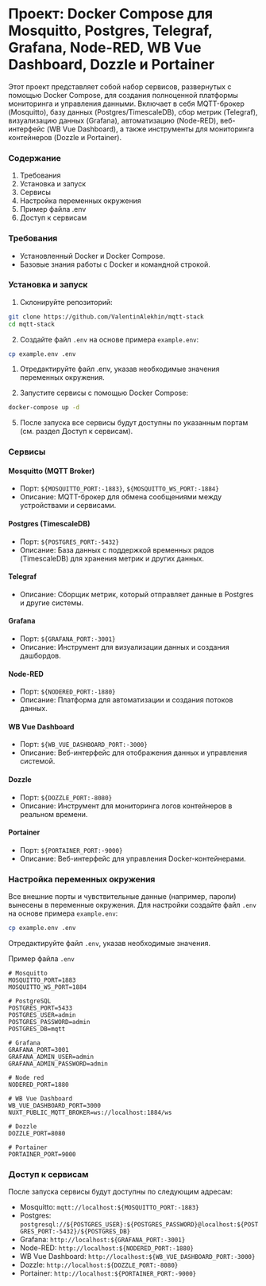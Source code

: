 # Проект: Docker Compose для Mosquitto, Postgres, Telegraf, Grafana, Node-RED, WB Vue Dashboard, Dozzle и Portainer

Этот проект представляет собой набор сервисов, развернутых с помощью Docker Compose, для создания полноценной платформы мониторинга и управления данными. Включает в себя MQTT-брокер (Mosquitto), базу данных (Postgres/TimescaleDB), сбор метрик (Telegraf), визуализацию данных (Grafana), автоматизацию (Node-RED), веб-интерфейс (WB Vue Dashboard), а также инструменты для мониторинга контейнеров (Dozzle и Portainer).

### Содержание

1. Требования
2. Установка и запуск
3. Сервисы
4. Настройка переменных окружения
5. Пример файла .env
6. Доступ к сервисам

### Требования

- Установленный Docker и Docker Compose.
- Базовые знания работы с Docker и командной строкой.

### Установка и запуск

1. Склонируйте репозиторий:

```bash
git clone https://github.com/ValentinAlekhin/mqtt-stack
cd mqtt-stack
```

2. Создайте файл `.env` на основе примера `example.env`:

```bash
cp example.env .env
```

1. Отредактируйте файл .env, указав необходимые значения переменных окружения.

2. Запустите сервисы с помощью Docker Compose:

```bash
docker-compose up -d
```

5. После запуска все сервисы будут доступны по указанным портам (см. раздел Доступ к сервисам).

### Сервисы

#### Mosquitto (MQTT Broker)

- Порт: `${MOSQUITTO_PORT:-1883}`, `${MOSQUITTO_WS_PORT:-1884}`
- Описание: MQTT-брокер для обмена сообщениями между устройствами и сервисами.

#### Postgres (TimescaleDB)

- Порт: `${POSTGRES_PORT:-5432}`
- Описание: База данных с поддержкой временных рядов (TimescaleDB) для хранения метрик и других данных.

#### Telegraf

- Описание: Сборщик метрик, который отправляет данные в Postgres и другие системы.

#### Grafana

- Порт: `${GRAFANA_PORT:-3001}`
- Описание: Инструмент для визуализации данных и создания дашбордов.

#### Node-RED

- Порт: `${NODERED_PORT:-1880}`
- Описание: Платформа для автоматизации и создания потоков данных.

#### WB Vue Dashboard

- Порт: `${WB_VUE_DASHBOARD_PORT:-3000}`
- Описание: Веб-интерфейс для отображения данных и управления системой.

#### Dozzle

- Порт: `${DOZZLE_PORT:-8080}`
- Описание: Инструмент для мониторинга логов контейнеров в реальном времени.

#### Portainer

- Порт: `${PORTAINER_PORT:-9000}`
- Описание: Веб-интерфейс для управления Docker-контейнерами.

### Настройка переменных окружения

Все внешние порты и чувствительные данные (например, пароли) вынесены в переменные окружения. Для настройки создайте файл `.env` на основе примера `example.env`:

```bash
cp example.env .env
```

Отредактируйте файл `.env`, указав необходимые значения.

Пример файла `.env`

```env
# Mosquitto
MOSQUITTO_PORT=1883
MOSQUITTO_WS_PORT=1884

# PostgreSQL
POSTGRES_PORT=5433
POSTGRES_USER=admin
POSTGRES_PASSWORD=admin
POSTGRES_DB=mqtt

# Grafana
GRAFANA_PORT=3001
GRAFANA_ADMIN_USER=admin
GRAFANA_ADMIN_PASSWORD=admin

# Node red
NODERED_PORT=1880

# WB Vue Dashboard
WB_VUE_DASHBOARD_PORT=3000
NUXT_PUBLIC_MQTT_BROKER=ws://localhost:1884/ws

# Dozzle
DOZZLE_PORT=8080

# Portainer
PORTAINER_PORT=9000
```

### Доступ к сервисам

После запуска сервисы будут доступны по следующим адресам:

- Mosquitto: `mqtt://localhost:${MOSQUITTO_PORT:-1883}`
- Postgres: `postgresql://${POSTGRES_USER}:${POSTGRES_PASSWORD}@localhost:${POSTGRES_PORT:-5432}/${POSTGRES_DB}`
- Grafana: `http://localhost:${GRAFANA_PORT:-3001}`
- Node-RED: `http://localhost:${NODERED_PORT:-1880}`
- WB Vue Dashboard: `http://localhost:${WB_VUE_DASHBOARD_PORT:-3000}`
- Dozzle: `http://localhost:${DOZZLE_PORT:-8080}`
- Portainer: `http://localhost:${PORTAINER_PORT:-9000}`
